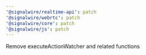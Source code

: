 ```yaml
---
'@signalwire/realtime-api': patch
'@signalwire/webrtc': patch
'@signalwire/core': patch
'@signalwire/js': patch
---
```


Remove executeActionWatcher and related functions
